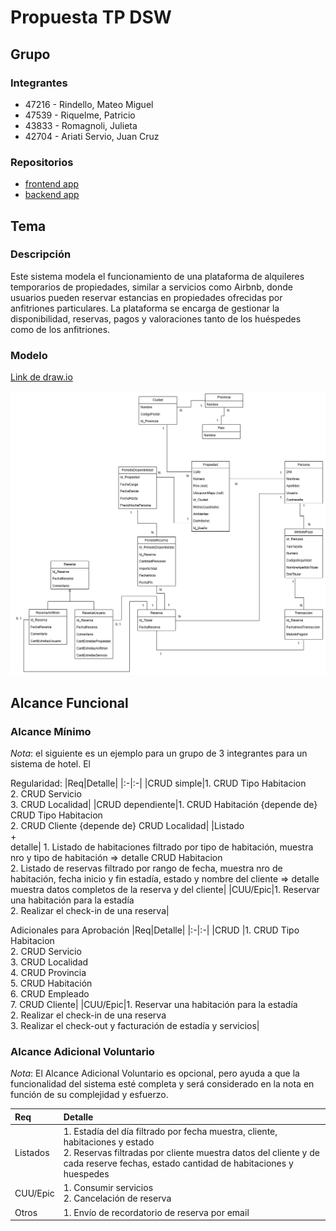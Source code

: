 # Propuesta TP DSW

## Grupo
### Integrantes
* 47216 - Rindello, Mateo Miguel
* 47539 - Riquelme, Patricio
* 43833 - Romagnoli, Julieta
* 42704 - Ariati Servio, Juan Cruz

### Repositorios
* [frontend app](https://github.com/mateorindello1/DSW2025-TPI-FE)
* [backend app](https://github.com/mateorindello1/DSW2025-TPI-BE)

## Tema
### Descripción
Este sistema modela el funcionamiento de una plataforma de alquileres temporarios de propiedades, similar a servicios como Airbnb, donde usuarios pueden reservar estancias en propiedades ofrecidas por anfitriones particulares. La plataforma se encarga de gestionar la disponibilidad, reservas, pagos y valoraciones tanto de los huéspedes como de los anfitriones.

### Modelo

[Link de draw.io](https://drive.google.com/file/d/1FgWUKIjy_D_iMDXbeRd3oQTgtm5AbhMP/view?usp=sharing)

![imagen del modelo](https://github.com/Patricionrp/tp-dsw-2025/blob/main/AlquileresTemporarios.drawio%20(1).png)



## Alcance Funcional 

### Alcance Mínimo

*Nota*: el siguiente es un ejemplo para un grupo de 3 integrantes para un sistema de hotel. El 

Regularidad:
|Req|Detalle|
|:-|:-|
|CRUD simple|1. CRUD Tipo Habitacion<br>2. CRUD Servicio<br>3. CRUD Localidad|
|CRUD dependiente|1. CRUD Habitación {depende de} CRUD Tipo Habitacion<br>2. CRUD Cliente {depende de} CRUD Localidad|
|Listado<br>+<br>detalle| 1. Listado de habitaciones filtrado por tipo de habitación, muestra nro y tipo de habitación => detalle CRUD Habitacion<br> 2. Listado de reservas filtrado por rango de fecha, muestra nro de habitación, fecha inicio y fin estadía, estado y nombre del cliente => detalle muestra datos completos de la reserva y del cliente|
|CUU/Epic|1. Reservar una habitación para la estadía<br>2. Realizar el check-in de una reserva|


Adicionales para Aprobación
|Req|Detalle|
|:-|:-|
|CRUD |1. CRUD Tipo Habitacion<br>2. CRUD Servicio<br>3. CRUD Localidad<br>4. CRUD Provincia<br>5. CRUD Habitación<br>6. CRUD Empleado<br>7. CRUD Cliente|
|CUU/Epic|1. Reservar una habitación para la estadía<br>2. Realizar el check-in de una reserva<br>3. Realizar el check-out y facturación de estadía y servicios|


### Alcance Adicional Voluntario

*Nota*: El Alcance Adicional Voluntario es opcional, pero ayuda a que la funcionalidad del sistema esté completa y será considerado en la nota en función de su complejidad y esfuerzo.

|Req|Detalle|
|:-|:-|
|Listados |1. Estadía del día filtrado por fecha muestra, cliente, habitaciones y estado <br>2. Reservas filtradas por cliente muestra datos del cliente y de cada reserve fechas, estado cantidad de habitaciones y huespedes|
|CUU/Epic|1. Consumir servicios<br>2. Cancelación de reserva|
|Otros|1. Envío de recordatorio de reserva por email|

